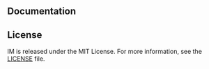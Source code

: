 
## Documentation



## License

IM is released under the MIT License. For more information, see the [LICENSE](LICENSE) file.